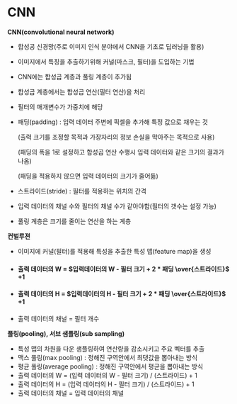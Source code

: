# CNN

**CNN(convolutional neural network)**

* 합성공 신경망(주로 이미지 인식 분야에서 CNN을 기초로 딥러닝을 활용)

* 이미지에서 특징을 추출하기위해 커널(마스크, 필터)을 도입하는 기법

* CNN에는 합성곱 계층과 풀링 계층이 추가됨

* 합성곱 계층에서는 합성곱 연산(필터 연산)을 처리

* 필터의 매개변수가 가중치에 해당

* 패딩(padding) : 입력 데이터 주변에 픽셀을 추가해 특정 값으로 채우는 것

  (출력 크기를 조정할 목적과 가장자리의 정보 손실을 막아주는 목적으로 사용)

  (패딩의 폭을 1로 설정하고 합성곱 연산 수행시 입력 데이터와 같은 크기의 결과가 나옴)

  (패딩을 적용하지 않으면 입력 데이터의 크기가 줄어듦)

* 스트라이드(stride) : 필터를 적용하는 위치의 간격

* 입력 데이터의 채널 수와 필터의 채널 수가 같아야함(필터의 갯수는 설정 가능)

* 풀링 계층은 크기를 줄이는 연산을 하는 계층







**컨벌루젼**

* 이미지에 커널(필터)를 적용해 특성을 추출한 특성 맵(feature map)을 생성

* #### 출력 데이터의 W = $입력데이터의 W - 필터 크기 + 2 * 패딩 \over{스트라이드}$ $+ 1$

* #### 출력 데이터의 H = $입력데이터의 H - 필터 크기 + 2 * 패딩 \over{스트라이드}$ $+ 1$

* 출력 데이터의 채널 = 필터 개수







**풀링(pooling), 서브 샘플링(sub sampling)**

* 특성 맵의 차원을 다운 샘플링하여 연산량을 감소시키고 주요 벡터를 추출
* 맥스 풀링(max pooling) : 정해진 구역안에서 최댓값을 뽑아내는 방식
* 평균 풀링(average pooling) : 정해진 구역안에서 평균을 뽑아내는 방식
* 출력 데이터의 W = (입력 데이터의 W - 필터 크기) / (스트라이드) + 1
* 출력 데이터의 H = (입력 데이터의 H - 필터 크기) / (스트라이드) + 1
* 출력 데이터의 채널 = 입력 데이터의 채널

